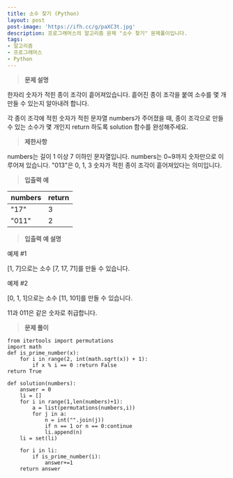 ```yaml
---
title: 소수 찾기 (Python)
layout: post
post-image: 'https://ifh.cc/g/paXC3t.jpg'
description: 프로그래머스의 알고리즘 문제 "소수 찾기" 문제풀이입니다.
tags:
- 알고리즘
- 프로그래머스
- Python
---
```



>**문제 설명**

한자리 숫자가 적힌 종이 조각이 흩어져있습니다. 흩어진 종이 조각을 붙여 소수를 몇 개 만들 수 있는지 알아내려 합니다.

각 종이 조각에 적힌 숫자가 적힌 문자열 numbers가 주어졌을 때, 종이 조각으로 만들 수 있는 소수가 몇 개인지 return 하도록 solution 함수를 완성해주세요.

>**제한사항**


numbers는 길이 1 이상 7 이하인 문자열입니다.
numbers는 0~9까지 숫자만으로 이루어져 있습니다.
"013"은 0, 1, 3 숫자가 적힌 종이 조각이 흩어져있다는 의미입니다.


>**입출력 예**

| numbers | return |
|--|--|
| "17" | 3 |
| "011" | 2 |

>**입출력 예 설명**

예제 #1

[1, 7]으로는 소수 [7, 17, 71]를 만들 수 있습니다.

예제 #2

[0, 1, 1]으로는 소수 [11, 101]를 만들 수 있습니다.


11과 011은 같은 숫자로 취급합니다.


>**문제 풀이**

    from itertools import permutations
    import math
    def is_prime_number(x):
        for i in range(2, int(math.sqrt(x)) + 1):
            if x % i == 0 :return False
    return True 

    def solution(numbers):
        answer = 0
        li = []
        for i in range(1,len(numbers)+1):
            a = list(permutations(numbers,i))
            for j in a:
                n = int("".join(j))
                if n == 1 or n == 0:continue
                li.append(n)
        li = set(li)
        
        for i in li:
            if is_prime_number(i):
                answer+=1   
        return answer



